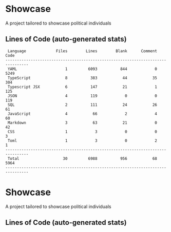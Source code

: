 # Showcase

A project tailored to showcase political individuals

## Lines of Code (auto-generated stats)

```txt<br>--------------------------------------------------------------------------------
 Language             Files        Lines        Blank      Comment         Code
--------------------------------------------------------------------------------
 YAML                     1         6093          844            0         5249
 TypeScript               8          383           44           35          304
 Typescript JSX           6          147           21            1          125
 JSON                     4          119            0            0          119
 SQL                      2          111           24           26           61
 JavaScript               4           66            2            4           60
 Markdown                 3           63           21            0           42
 CSS                      1            3            0            0            3
 Toml                     1            3            0            2            1
--------------------------------------------------------------------------------
 Total                   30         6988          956           68         5964
--------------------------------------------------------------------------------
```

# Showcase

A project tailored to showcase political individuals

## Lines of Code (auto-generated stats)
